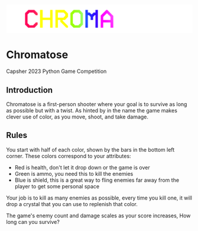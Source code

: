 
![Logo](/Assets/assets/Text/ChromatoseLight.png)

# Chromatose
Capsher 2023 Python Game Competition
## Introduction
Chromatose is a first-person shooter where your goal is to survive as long as possible but with a twist. As hinted by in the name the game makes clever use of color, as you move, shoot, and take damage.

## Rules
You start with half of each color, shown by the bars in the bottom left corner. These colors correspond to your attributes:
- Red is health, don't let it drop down or the game is over
- Green is ammo, you need this to kill the enemies
- Blue is shield, this is a great way to fling enemies far away from the player to get some personal space

Your job is to kill as many enemies as possible, every time you kill one, it will drop a crystal that you can use to replenish that color. 

The game's enemy count and damage scales as your score increases, How long can you survive?
